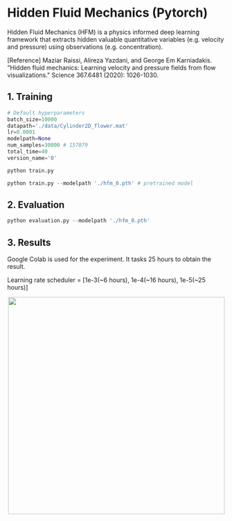 
# Hidden Fluid Mechanics (Pytorch)


Hidden Fluid Mechanics (HFM) is a physics informed deep learning framework that extracts hidden valuable quantitative variables (e.g. velocity and pressure) using observations (e.g. concentration). 

[Reference] Maziar Raissi, Alireza Yazdani, and George Em Karniadakis. "Hidden fluid mechanics: Learning velocity and pressure fields from flow visualizations." Science 367.6481 (2020): 1026-1030.

## 1. Training
```python
# Default hyperparameters
batch_size=10000
datapath='./data/Cylinder2D_flower.mat'
lr=0.0001
modelpath=None
num_samples=30000 # 157879
total_time=40
version_name='0'
```
```python
python train.py
```
```python
python train.py --modelpath './hfm_0.pth' # pretrained model
```

## 2. Evaluation
```python
python evaluation.py --modelpath './hfm_0.pth'
```
## 3. Results
Google Colab is used for the experiment. It tasks 25 hours to obtain the result.

Learning rate scheduler = [1e-3(~6 hours), 1e-4(~16 hours), 1e-5(~25 hours)]
<p align="center">
<img src="https://user-images.githubusercontent.com/52735725/121577522-e175dd80-ca29-11eb-93cd-d13bdb2cf0ed.gif" width="500">

</p>
